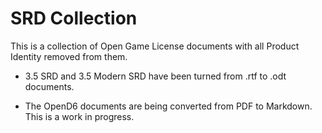 SRD Collection
==============

This is a collection of Open Game License documents with all Product Identity removed from them.

* 3.5 SRD and 3.5 Modern SRD have been turned from .rtf to .odt documents.

* The OpenD6 documents are being converted from PDF to Markdown. This is a work in progress.
